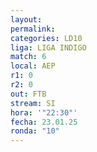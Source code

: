 ```yaml
---
layout: 
permalink: 
categories: LD10
liga: LIGA INDIGO
match: 6
local: AEP
r1: 0
r2: 0
out: FTB
stream: SI
hora: '"22:30"'
fecha: 23.01.25
ronda: "10"
---
```

